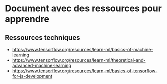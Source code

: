 # Document avec des ressources pour apprendre

## Ressources techniques
- https://www.tensorflow.org/resources/learn-ml/basics-of-machine-learning
- https://www.tensorflow.org/resources/learn-ml/theoretical-and-advanced-machine-learning
- https://www.tensorflow.org/resources/learn-ml/basics-of-tensorflow-for-js-development

